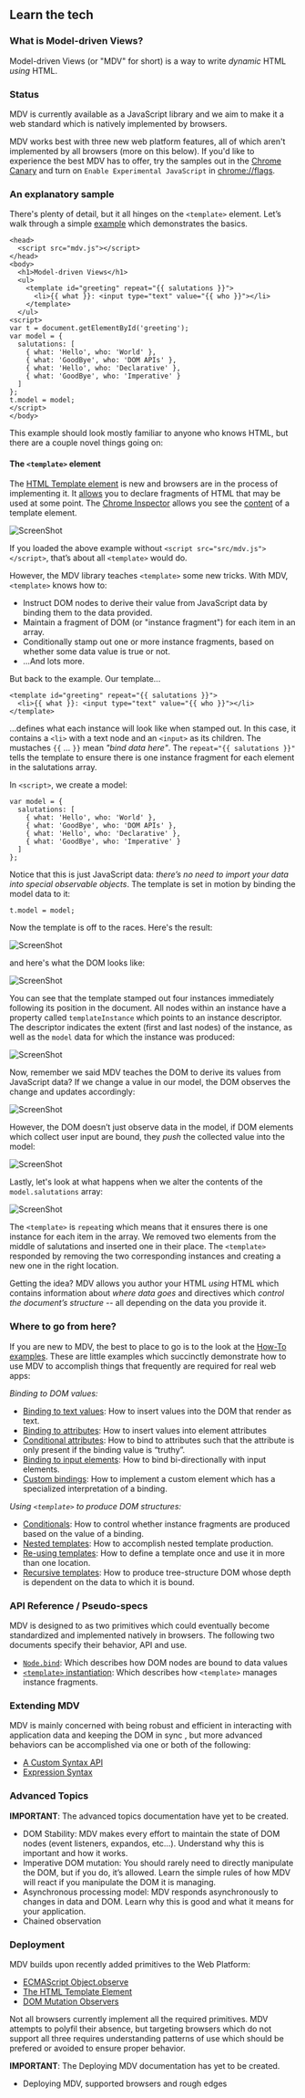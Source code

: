 ## Learn the tech

### What is Model-driven Views?

Model-driven Views (or "MDV" for short) is a way to write _dynamic_ HTML _using_ HTML.

### Status

MDV is currently available as a JavaScript library and we aim to make it a web standard which is natively implemented by browsers.

MDV works best with three new web platform features, all of which aren't implemented by all browsers (more on this below). If you'd like to experience the best MDV has to offer, try the samples out in the [Chrome Canary](https://www.google.com/intl/en/chrome/browser/canary.html) and turn on `Enable Experimental JavaScript` in [chrome://flags](chrome://flags).

### An explanatory sample

There's plenty of detail, but it all hinges on the `<template>` element. Let’s walk through a simple [example](https://github.com/Polymer/mdv/blob/master/sample.html) which demonstrates the basics.

    <head>
      <script src="mdv.js"></script>
    </head>
    <body>
      <h1>Model-driven Views</h1>
      <ul>
        <template id="greeting" repeat="{{ salutations }}">
          <li>{{ what }}: <input type="text" value="{{ who }}"></li>
        </template>
      </ul>
    <script>
    var t = document.getElementById('greeting');
    var model = {
      salutations: [
        { what: 'Hello', who: 'World' },
        { what: 'GoodBye', who: 'DOM APIs' },
        { what: 'Hello', who: 'Declarative' },
        { what: 'GoodBye', who: 'Imperative' }
      ]
    };
    t.model = model;
    </script>
    </body>

This example should look mostly familiar to anyone who knows HTML, but there are a couple novel things going on:

#### The `<template>` element

The [HTML Template element](http://www.w3.org/TR/html-templates/) is new and browsers are in the process of implementing it. It [allows](http://www.html5rocks.com/en/tutorials/webcomponents/template/) you to declare fragments of HTML that may be used at some point. The [Chrome Inspector](https://developers.google.com/chrome-developer-tools/docs/overview) allows you see the [content](http://www.w3.org/TR/html-templates/#api-html-template-element-content) of a template element.

![ScreenShot](https://raw.github.com/Polymer/mdv/master/docs/images/README/templateContent.png)

If you loaded the above example without `<script src="src/mdv.js"></script>`, that’s about all `<template>` would do.

However, the MDV library teaches `<template>` some new tricks. With MDV, `<template>` knows how to:

* Instruct DOM nodes to derive their value from JavaScript data by binding them to the data provided.
* Maintain a fragment of DOM (or "instance fragment") for each item in an array.
* Conditionally stamp out one or more instance fragments, based on whether  some data value is true or not.
* ...And lots more.

But back to the example. Our template...

    <template id="greeting" repeat="{{ salutations }}">
      <li>{{ what }}: <input type="text" value="{{ who }}"></li>
    </template>

...defines what each instance will look like when stamped out. In this case, it contains a `<li>` with a text node and an `<input>` as its children. The mustaches `{{` ... `}}` mean _"bind data here"_. The `repeat="{{ salutations }}"` tells the template to ensure there is one instance fragment for each element in the salutations array.

In `<script>`, we create a model:

    var model = {
      salutations: [
        { what: 'Hello', who: 'World' },
        { what: 'GoodBye', who: 'DOM APIs' },
        { what: 'Hello', who: 'Declarative' },
        { what: 'GoodBye', who: 'Imperative' }
      ]
    };

Notice that this is just JavaScript data: _there’s no need to import your data into special observable objects_. The template is set in motion by binding the model data to it:

    t.model = model;

Now the template is off to the races. Here's the result:

![ScreenShot](https://raw.github.com/Polymer/mdv/master/docs/images/README/output.png)

and here's what the DOM looks like:

![ScreenShot](https://raw.github.com/Polymer/mdv/master/docs/images/README/DOM.png)

You can see that the template stamped out four instances immediately following its position in the document. All nodes within an instance have a property called `templateInstance` which points to an instance descriptor. The descriptor indicates the extent (first and last nodes) of the instance, as well as the `model` data for which the instance was produced:

![ScreenShot](https://raw.github.com/Polymer/mdv/master/docs/images/README/templateInstance.png)

Now, remember we said MDV teaches the DOM to derive its values from JavaScript data? If we change a value in our model, the DOM observes the change and updates accordingly:

![ScreenShot](https://raw.github.com/Polymer/mdv/master/docs/images/README/updateData.png)

However, the DOM doesn’t just observe data in the model, if DOM elements which collect user input are bound, they _push_ the collected value into the model:

![ScreenShot](https://raw.github.com/Polymer/mdv/master/docs/images/README/input.png)

Lastly, let's look at what happens when we alter the contents of the `model.salutations` array:

![ScreenShot](https://raw.github.com/Polymer/mdv/master/docs/images/README/arrayUpdate.png)

The `<template>` is `repeat`ing which means that it ensures there is one instance for each item in the array. We removed two elements from the middle of salutations and inserted one in their place. The `<template>` responded by removing the two corresponding instances and creating a new one in the right location.

Getting the idea? MDV allows you author your HTML _using_ HTML which contains information about _where data goes_ and directives which _control the document’s structure_ -- all depending on the data you provide it.

### Where to go from here?

If you are new to MDV, the best to place to go is to the look at the [How-To examples](https://github.com/Polymer/mdv/tree/master/examples/how_to). These are little examples which succinctly demonstrate how to use MDV to accomplish things that frequently are required for real web apps:

_Binding to DOM values:_

* [Binding to text values](https://github.com/Polymer/mdv/blob/master/examples/how_to/bind_to_text.html): How to insert values into the DOM that render as text.
* [Binding to attributes](https://github.com/Polymer/mdv/blob/master/examples/how_to/bind_to_attributes.html): How to insert values into element attributes
* [Conditional attributes](https://github.com/Polymer/mdv/blob/master/examples/how_to/conditional_attributes.html): How to bind to attributes such that the attribute is only present if the binding value is “truthy”.
* [Binding to input elements](https://github.com/Polymer/mdv/blob/master/examples/how_to/bind_to_input_elements.html): How to bind bi-directionally with input elements.
* [Custom bindings](https://github.com/Polymer/mdv/blob/master/examples/how_to/custom_syntax.html): How to implement a custom element which has a specialized interpretation of a binding.

_Using `<template>` to produce DOM structures:_

* [Conditionals](https://github.com/Polymer/mdv/blob/master/examples/how_to/conditional_template.html): How to control whether instance fragments are produced based on the value of a binding.
* [Nested templates](https://github.com/Polymer/mdv/blob/master/examples/how_to/nested_templates.html): How to accomplish nested template production.
* [Re-using templates](https://github.com/Polymer/mdv/blob/master/examples/how_to/template_ref.html): How to define a template once and use it in more than one location.
* [Recursive templates](https://github.com/Polymer/mdv/blob/master/examples/how_to/recursive_templates.html): How to produce tree-structure DOM whose depth is dependent on the data to which it is bound.

### API Reference / Pseudo-specs

MDV is designed to as two primitives which could eventually become standardized and implemented natively in browsers. The following two documents specify their behavior, API and use.

* [`Node.bind`](https://github.com/Polymer/mdv/blob/master/docs/node_bind.md): Which describes how DOM nodes are bound to data values
* [`<template>` instantiation](https://github.com/Polymer/mdv/blob/master/docs/template.md): Which describes how `<template>` manages instance fragments.

### Extending MDV

MDV is mainly concerned with being robust and efficient in interacting with application data and keeping the DOM in sync , but more advanced behaviors can be accomplished via one or both of the following:

* [A Custom Syntax API](https://github.com/Polymer/mdv/blob/master/docs/syntax_api.md)
* [Expression Syntax](https://github.com/Polymer/mdv/blob/master/docs/expression_syntax.md)

### Advanced Topics

<p class="alert">
  <b>IMPORTANT</b>: The advanced topics documentation have yet to be created.
</p>

* DOM Stability: MDV makes every effort to maintain the state of DOM nodes (event listeners, expandos, etc...). Understand why this is important and how it works.
* Imperative DOM mutation: You should rarely need to directly manipulate the DOM, but if you do, it’s allowed. Learn the simple rules of how MDV will react if you manipulate the DOM it is managing.
* Asynchronous processing model: MDV responds asynchronously to changes in data and DOM. Learn why this is good and what it means for your application.
* Chained observation

### Deployment

MDV builds upon recently added primitives to the Web Platform:

* [ECMAScript Object.observe](http://updates.html5rocks.com/2012/11/Respond-to-change-with-Object-observe)
* [The HTML Template Element](http://www.html5rocks.com/en/tutorials/webcomponents/template/)
* [DOM Mutation Observers](https://developer.mozilla.org/en-US/docs/DOM/MutationObserver)

Not all browsers currently implement all the required primitives. MDV attempts to polyfil their absence, but targeting browsers which do not support all three requires understanding patterns of use which should be prefered or avoided to ensure proper behavior.

<p class="alert">
  <b>IMPORTANT</b>: The Deploying MDV documentation has yet to be created.
</p>

* Deploying MDV, supported browsers and rough edges



